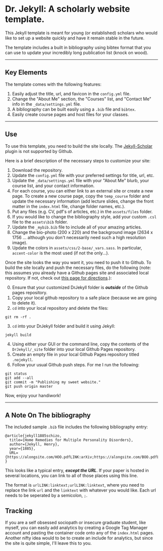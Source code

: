 Dr. Jekyll: A scholarly website template.
===================

This Jekyll template is meant for young (or established) scholars who would like to set up a website quickly and have it remain stable in the future.

The template includes a built in bibliography using bibtex format that you can use to update your incredibly long publication list (knock on wood).

___

## Key Elements
The template comes with the following features:

1. Easily adjust the title, url, and favicon in the `config.yml` file.
2. Change the "About Me" section, the "Courses" list, and "Contact Me" info in the `_data/settings.yml` file.
3. A bibliography can be built easily using a `.bib` file and `bibtex`.
4. Easily create course pages and host files for your classes.

---
## Use
To use this template, you need to build the site locally. The [Jekyll-Scholar](https://github.com/inukshuk/jekyll-scholar) plugin is not supported by Github.

Here is a brief description of the necessary steps to customize your site:

1. Download the repository.
2. Update the `config.yml` file with your preferred settings for title, url, etc.
3. Update the `_data/settings.yml` file with your "About Me" blurb, your course list, and your contact information.
4. For each course, you can either link to an external site or create a new page. To create a new course page, copy the `temp_course` folder and update the necessary information (add lecture slides, change the front matter in the `index.html` file, change folder names, etc.).
5. Put any files (e.g. CV, pdf's of articles, etc.) in the `assets/files` folder.
6. If you would like to change the bibliography style, add your custom `.csl` file to the `assets\bib` folder.
7. Update the `_mybib.bib` file to include all of your amazing articles.
8. Change the bio-photo (200 x 220) and the background image (2634 x 1756 ... although you don't necessarily need such a high resolution image).
9. Update the colors in `assets/css/2-base/_vars.sass`. In particular, `accent-color` is the most used (if not the only...).

Once the site looks the way you want it, you need to push it to Github. To build the site locally and push the necessary files, do the following (note: this assumes you already have a Github pages site and associated local repository. If not, check out [this page for directions](https://pages.github.com/).):

0. Ensure that your customized DrJekyll folder is ***outside*** of the Github pages repository.
1. Copy your local github repository to a safe place (because we are going to delete it).
2. `cd` into your local repository and delete the files:

  ```
  git rm -rf .
  ```
3. `cd` into your DrJekyll folder and build it using Jekyll:

  ```
  jekyll build
  ```
4. Using either your GUI or the command line, copy the contents of the `DrJekyll/_site` folder into your local Github Pages repository.
5. Create an empty file in your local Github Pages repository titled `.nojekyll`.
6. Follow your usual Github push steps. For me I run the following:

  ```
  git status
  git add --all
  git commit -m "Publishing my sweet website."
  git push origin master
  ```

Now, enjoy your handiwork!

---

## A Note On The bibliography
The included sample `.bib` file includes the following bibliography entry:

```
@article{jekyll1885schizo,
  title={Home Remedies for Multiple Personality Disorders},
  author={Jekyll, Henry},
  year={1885},
  URL={https://alongsite.com/HOO.pdfLINK:arXiv;https://alongsite.com/BOO.pdfLINK:NBER;/assets/files/paper.pdfLINK:PDF}
}
```
This looks like a typical entry, ***except the URL***. If your paper is hosted in several locations, you can link to all of those places using this line.

The format is `urlLINK:linktext;urlLINK:linktext`, where you need to replace the link `url` and the `linktext` with whatever you would like. Each url needs to be seperated by a semicolon, `;`.

## Tracking
If you are a self obsessed sociopath or insecure graduate student, like myself, you can easily add analytics by creating a Google Tag Manager account and pasting the container code onto any of the `index.html` pages. Another nifty idea would to be to create an include for analytics, but since the site is quite simple, I'll leave this to you.
